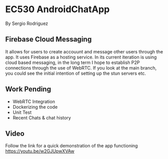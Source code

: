 # EC530 AndroidChatApp
By Sergio Rodriguez
## Firebase Cloud Messaging
It allows for users to create accouunt and message other users through the app. It uses Firebase as a hosting service. In its current iteration is using cloud based messaging, in the long term I hope to establish P2P connections through the use of WebRTC. If you look at the main branch, you could see the initial intention of setting up the stun servers etc.


## Work Pending
- WebRTC Integration
- Dockerizing the code
- Unit Test
- Recent Chats & chat history

## Video
Follow the link for a quick demonstration of the app functioning https://youtu.be/w2GJUpwXVAw
